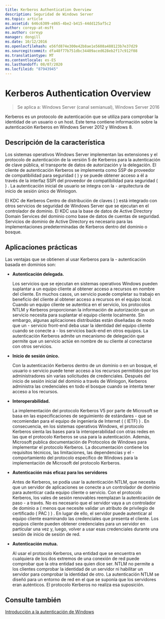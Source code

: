 ```yaml
---
title: Kerberos Authentication Overview
description: Seguridad de Windows Server
ms.topic: article
ms.assetid: 646c6309-e865-4be2-b415-44dd125af5c2
author: coreyp-at-msft
ms.author: coreyp
manager: dongill
ms.date: 10/12/2016
ms.openlocfilehash: e56fd874e300e42b8ae1e5608a488123b7e37d29
ms.sourcegitcommit: dfa48f77b751dbc34409aced628eb2f17c912f08
ms.translationtype: MT
ms.contentlocale: es-ES
ms.lasthandoff: 08/07/2020
ms.locfileid: "87943945"
---
```

# <a name="kerberos-authentication-overview"></a>Kerberos Authentication Overview

>Se aplica a: Windows Server (canal semianual), Windows Server 2016

Kerberos es un protocolo de autenticación que se utiliza para comprobar la identidad de un usuario o un host. Este tema contiene información sobre la autenticación Kerberos en Windows Server 2012 y Windows 8.

## <a name="feature-description"></a><a name="BKMK_OVER"></a>Descripción de la característica
Los sistemas operativos Windows Server implementan las extensiones y el protocolo de autenticación de la versión 5 de Kerberos para la autenticación de clave pública, el transporte de datos de autorización y la delegación. El cliente de autenticación Kerberos se implementa como SSP de proveedor de compatibilidad para seguridad \( \) y se puede obtener acceso a él a través de la interfaz SSPI del proveedor de compatibilidad para seguridad \( \) . La autenticación inicial de usuario se integra con la \- arquitectura de inicio de sesión único de Winlogon.

El KDC de Kerberos Centro de distribución de claves \( \) está integrado con otros servicios de seguridad de Windows Server que se ejecutan en el controlador de dominio. El KDC usa la base de datos de Active Directory Domain Services del dominio como base de datos de cuentas de seguridad. Servicios de dominio de Active Directory es necesario para las implementaciones predeterminadas de Kerberos dentro del dominio o bosque.

## <a name="practical-applications"></a><a name="kerb_tr_Kerb_Benefits"></a>Aplicaciones prácticas
Las ventajas que se obtienen al usar Kerberos para la \- autenticación basada en dominios son:

-   **Autenticación delegada.**

    Los servicios que se ejecutan en sistemas operativos Windows pueden suplantar a un equipo cliente al obtener acceso a recursos en nombre del cliente. En muchos casos, un servicio puede completar su trabajo en beneficio del cliente al obtener acceso a recursos en el equipo local. Cuando un equipo cliente se autentica en el servicio, los protocolos NTLM y Kerberos proporcionan la información de autorización que un servicio necesita para suplantar el equipo cliente localmente. Sin embargo, algunas aplicaciones distribuidas están diseñadas de modo que un \- servicio front-end deba usar la identidad del equipo cliente cuando se conecte a \- los servicios back-end en otros equipos. La autenticación Kerberos admite un mecanismo de delegación que permite que un servicio actúe en nombre de su cliente al conectarse con otros servicios.

-   **Inicio de sesión único.**

    Con la autenticación Kerberos dentro de un dominio o en un bosque, el usuario o servicio puede tener acceso a los recursos permitidos por los administradores sin varias solicitudes de credenciales. Después del inicio de sesión inicial del dominio a través de Winlogon, Kerberos administra las credenciales en todo el bosque cuando se intenta tener acceso a los recursos.

-   **Interoperabilidad.**

    La implementación del protocolo Kerberos V5 por parte de Microsoft se basa en las especificaciones de seguimiento de estándares \- que se recomiendan para el equipo de ingeniería de Internet ( \( IETF) \) . En consecuencia, en los sistemas operativos Windows, el protocolo Kerberos sienta las bases para la interoperabilidad con otras redes en las que el protocolo Kerberos se usa para la autenticación. Además, Microsoft publica documentación de Protocolos de Windows para implementar el protocolo Kerberos. La documentación contiene los requisitos técnicos, las limitaciones, las dependencias y el \- comportamiento del protocolo específico de Windows para la implementación de Microsoft del protocolo Kerberos.

-   **Autenticación más eficaz para los servidores**

    Antes de Kerberos, se podía usar la autenticación NTLM, que necesita que un servidor de aplicaciones se conecte a un controlador de dominio para autenticar cada equipo cliente o servicio. Con el protocolo Kerberos, los vales de sesión renovables reemplazan la autenticación de paso \- a través. No es necesario que el servidor vaya a un controlador de dominio a \( menos que necesite validar un atributo de privilegio de certificado \( PAC \) \) . En lugar de ello, el servidor puede autenticar al equipo cliente examinando las credenciales que presenta el cliente. Los equipos cliente pueden obtener credenciales para un servidor en particular una vez y, luego, volver a usar esas credenciales durante una sesión de inicio de sesión de red.

-   **Autenticación mutua.**

    Al usar el protocolo Kerberos, una entidad que se encuentra en cualquiera de los dos extremos de una conexión de red puede comprobar que la otra entidad sea quien dice ser. NTLM no permite a los clientes comprobar la identidad de un servidor ni habilitar un servidor para comprobar la identidad de otro. La autenticación NTLM se diseñó para un entorno de red en el que se suponía que los servidores eran auténticos. El protocolo Kerberos no realiza esa suposición.

## <a name="see-also"></a>Consulte también
[Introducción a la autenticación de Windows](../windows-authentication/windows-authentication-overview.md)


